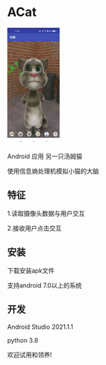 # ACat

<img src="doc/sample.jpg" width="120px" />

Android 应用 另一只汤姆猫

使用信息熵处理机模拟小猫的大脑

## 特征

1.读取摄像头数据与用户交互

2.接收用户点击交互

## 安装

下载安装apk文件

支持android 7.0以上的系统

## 开发

Android Studio 2021.1.1

python 3.8


欢迎试用和领养!
